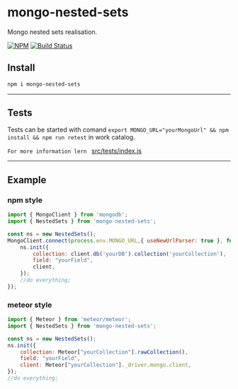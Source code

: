 # mongo-nested-sets

Mongo nested sets realisation.

[![NPM](https://img.shields.io/npm/v/mongo-nested-sets.svg)](https://www.npmjs.com/package/mongo-nested-sets)
[![Build Status](https://travis-ci.org/menzorg/mongo-nested-sets.svg?branch=master)](https://travis-ci.org/menzorg/mongo-nested-sets)

## Install

```bash
npm i mongo-nested-sets
```

***
## Tests

Tests can be started with comand `export MONGO_URL="yourMongoUrl" && npm install && npm run retest` in work catalog.

``For more information lern `` [src/tests/index.js](https://github.com/Menzorg/mongo-nested-sets/src/tests/index.ts)
***
## Example
### npm style
```js
import { MongoClient } from 'mongodb';
import { NestedSets } from 'mongo-nested-sets';

const ns = new NestedSets();
MongoClient.connect(process.env.MONGO_URL,{ useNewUrlParser: true }, function(err, client) {
    ns.init({
        collection: client.db('yourDB').collection('yourCollection'),
        field: "yourField",
        client,
    });
    //do everything;
});
```

### meteor style
```js
import { Meteor } from 'meteor/meteor';
import { NestedSets } from 'mongo-nested-sets';

const ns = new NestedSets();
ns.init({
    collection: Meteor["yourCollection"].rawCollection(),
    field: "yourField",
    client: Meteor["yourCollection"]._driver.mongo.client,
});
//do everything;
```
